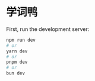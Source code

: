
# 学词鸭

First, run the development server:

```bash
npm run dev
# or
yarn dev
# or
pnpm dev
# or
bun dev
```

<!-- [last](https://www.bilibili.com/video/BV12X4y1X7Cs/?spm_id_from=333.788&vd_source=10257e657caa8b54111087a9329462e8) -->